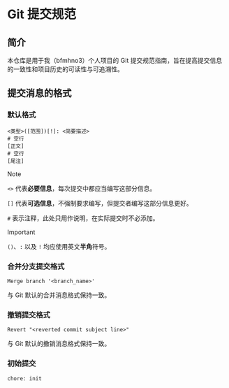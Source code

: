 # Git 提交规范

## 简介

本仓库是用于我（bfmhno3）个人项目的 Git 提交规范指南，旨在提高提交信息的一致性和项目历史的可读性与可追溯性。

## 提交消息的格式

### 默认格式

```shell
<类型>([范围])[!]: <简要描述>
# 空行
[正文]
# 空行
[尾注]
```

> [!note]
>
> `<>` 代表**必要信息**，每次提交中都应当编写这部分信息。
>
> `[]` 代表**可选信息**，不强制要求编写，但提交者编写这部分信息更好。
>
> `#` 表示注释，此处只用作说明，在实际提交时不必添加。

> [!important]
>
> `()`、`:` 以及 `!` 均应使用英文**半角**符号。

### 合并分支提交格式

```shell
Merge branch '<branch_name>'
```

与 Git 默认的合并消息格式保持一致。

### 撤销提交格式

```shell
Revert "<reverted commit subject line>"
```

与 Git 默认的撤销消息格式保持一致。

### 初始提交

```shell
chore: init
```

